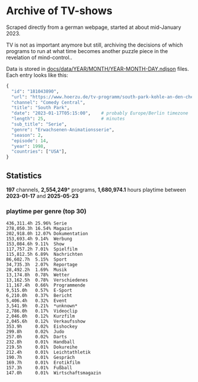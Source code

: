 # Archive of TV-shows

Scraped directly from a german webpage, started at about mid-January 2023.

TV is not as important anymore but still, archiving the decisions of which programs to run at what time
becomes another puzzle piece in the revelation of mind-control.. 

Data is stored in [docs/data/YEAR/MONTH/YEAR-MONTH-DAY.ndjson](docs/data/) files. 
Each entry looks like this:

```python
{
  "id": "181043890", 
  "url": "https://www.hoerzu.de/tv-programm/south-park-kohle-an-den-chefkoch/bid_181043890/", 
  "channel": "Comedy Central", 
  "title": "South Park", 
  "date": "2023-01-17T05:15:00",    # probably Europe/Berlin timezone 
  "length": 25,                     # minutes 
  "sub_title": "Serie", 
  "genre": "Erwachsenen-Animationsserie", 
  "season": 2, 
  "episode": 14, 
  "year": 1998, 
  "countries": ["USA"],
}
```

## Statistics

**197** channels, **2,554,249*** programs, **1,680,974.1** hours playtime between **2023-01-17** and **2025-05-23**


### playtime per genre (top 30)

    436,311.4h 25.96% Serie
    278,050.3h 16.54% Magazin
    202,918.0h 12.07% Dokumentation
    153,693.4h 9.14%  Werbung
    153,084.6h 9.11%  Show
    117,757.2h 7.01%  Spielfilm
    115,812.5h 6.89%  Nachrichten
    86,602.7h  5.15%  Sport
    34,735.3h  2.07%  Reportage
    28,492.2h  1.69%  Musik
    13,174.8h  0.78%  Wetter
    13,162.5h  0.78%  Verschiedenes
    11,167.4h  0.66%  Programmende
    9,515.0h   0.57%  E-Sport
    6,210.0h   0.37%  Bericht
    5,406.4h   0.32%  Event
    3,541.9h   0.21%  *unknown*
    2,786.0h   0.17%  Videoclip
    2,046.0h   0.12%  Kurzfilm
    2,045.6h   0.12%  Verkaufsshow
    353.9h     0.02%  Eishockey
    299.8h     0.02%  Judo
    257.0h     0.02%  Darts
    232.8h     0.01%  Handball
    219.5h     0.01%  Dokureihe
    212.4h     0.01%  Leichtathletik
    190.7h     0.01%  Gespräch
    169.7h     0.01%  Erotikfilm
    157.3h     0.01%  Fußball
    147.0h     0.01%  Wirtschaftsmagazin
